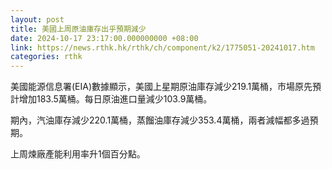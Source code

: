 ```yaml
---
layout: post
title: 美國上周原油庫存出乎預期減少
date: 2024-10-17 23:17:00.000000000 +08:00
link: https://news.rthk.hk/rthk/ch/component/k2/1775051-20241017.htm
categories: rthk
---
```


美國能源信息署(EIA)數據顯示，美國上星期原油庫存減少219.1萬桶，市場原先預計增加183.5萬桶。每日原油進口量減少103.9萬桶。

期內，汽油庫存減少220.1萬桶，蒸餾油庫存減少353.4萬桶，兩者減幅都多過預期。

上周煉廠產能利用率升1個百分點。
